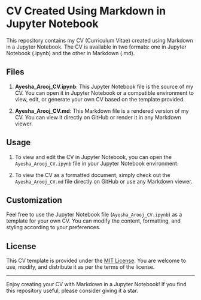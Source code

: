 # CV Created Using Markdown in Jupyter Notebook

This repository contains my CV (Curriculum Vitae) created using Markdown in a Jupyter Notebook. The CV is available in two formats: one in Jupyter Notebook (.ipynb) and the other in Markdown (.md).

## Files

1. **Ayesha_Arooj_CV.ipynb**: This Jupyter Notebook file is the source of my CV. You can open it in Jupyter Notebook or a compatible environment to view, edit, or generate your own CV based on the template provided.

2. **Ayesha_Arooj_CV.md**: This Markdown file is a rendered version of my CV. You can view it directly on GitHub or render it in any Markdown viewer.

## Usage

1. To view and edit the CV in Jupyter Notebook, you can open the `Ayesha_Arooj_CV.ipynb` file in your Jupyter Notebook environment.

2. To view the CV as a formatted document, simply check out the `Ayesha_Arooj_CV.md` file directly on GitHub or use any Markdown viewer.

## Customization

Feel free to use the Jupyter Notebook file (`Ayesha_Arooj_CV.ipynb`) as a template for your own CV. You can modify the content, formatting, and styling according to your preferences.

## License

This CV template is provided under the [MIT License](LICENSE). You are welcome to use, modify, and distribute it as per the terms of the license.

---

Enjoy creating your CV with Markdown in a Jupyter Notebook! If you find this repository useful, please consider giving it a star.

